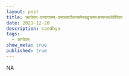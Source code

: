 ```yaml
---
layout: post
title: ऋग्वेदम्-प्राणायामम्-प्रभाख्यटीकासमेतबह्वृचसन्ध्यामन्त्रार्थदीपिका
date: 2021-12-20
description: sandhya
tags:
  - ऋग्वेदम्
show_meta: true
published: true
---
```



NA
